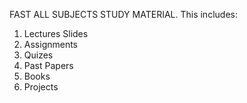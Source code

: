 FAST ALL SUBJECTS STUDY MATERIAL.
This  includes:


1) Lectures Slides
2) Assignments
3) Quizes
4) Past Papers
5) Books
6) Projects




